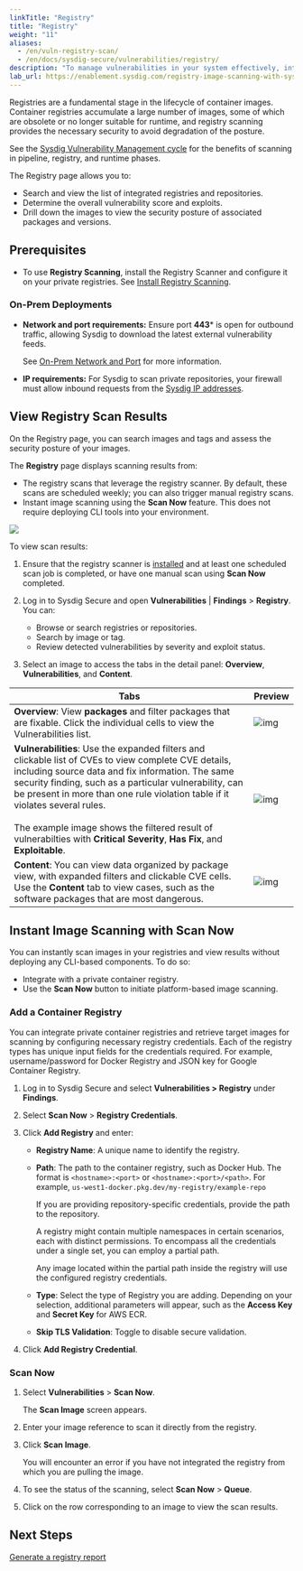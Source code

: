 ```yaml
---
linkTitle: "Registry"
title: "Registry"
weight: "11"
aliases:
  - /en/vuln-registry-scan/
  - /en/docs/sysdig-secure/vulnerabilities/registry/
description: "To manage vulnerabilities in your system effectively, integrate Sysdig Secure with your container registry. This integration adds a layer of defense between your pipeline and runtime environment. On the Sysdig Secure Registry page, you can scan repositories manually, add registries, and review scan results from both the registry scanner and the Scan Now instant image scanning to assess your image security posture."
lab_url: https://enablement.sysdig.com/registry-image-scanning-with-sysdig-secure
---
```


Registries are a fundamental stage in the lifecycle of container images. Container registries accumulate a large number of images, some of which are obsolete or no longer suitable for runtime, and registry scanning provides the necessary security to avoid degradation of the posture.  

See the [Sysdig Vulnerability Management cycle](/en/vuln-manage/) for the benefits of scanning in pipeline, registry, and runtime phases.

The Registry page allows you to: 

- Search and view the list of integrated registries and repositories.
- Determine the overall vulnerability score and exploits.
- Drill down the images to view the security posture of associated packages and versions.

## Prerequisites

- To use **Registry Scanning**, install the Registry Scanner and configure it on your private registries. See [Install Registry Scanning](/en/install-registry-scan/).

### On-Prem Deployments

- **Network and port requirements:** Ensure port **443*** is open for outbound traffic, allowing Sysdig to download the latest external vulnerability feeds. 

  See [On-Prem Network and Port](/en/docs/administration/on-premises-deployments/architecture-system-requirements/system-requirements/#system-requirements) for more information. 

- **IP requirements:** For Sysdig to scan private repositories, your firewall must allow inbound requests from the [Sysdig IP addresses](/en/docs/administration/saas-regions-and-ip-ranges/#outbound-ip-addresses). 

## View Registry Scan Results

On the Registry page, you can search images and tags and assess the security posture of your images.

The **Registry** page displays scanning results from:

- The registry scans that leverage the registry scanner. By default, these scans are scheduled weekly; you can also trigger manual registry scans. 
- Instant image scanning using the **Scan Now** feature. This does not require deploying CLI tools into your environment. 


![](/image/vuln-scannerv1.png)

To view scan results:

1. Ensure that the registry scanner is [installed](/en/install-registry-scan/) and at least one scheduled scan job is completed, or  have one manual scan using **Scan Now** completed.  
2. Log in to Sysdig Secure and open  **Vulnerabilities** | **Findings** > **Registry**. You can:

   * Browse or search registries or repositories.
   * Search by image or tag.
   * Review detected vulnerabilities by severity and exploit status.
3. Select an image to access the tabs in the detail panel: **Overview**, **Vulnerabilities**, and **Content**.


| Tabs               | Preview           |
| ----------- | ------------------- |
| **Overview**: View **packages** and filter packages that are fixable. Click the individual cells to view the Vulnerabilities list. | ![img](https://docs.sysdig.com/image/reg-detail.png)  |
| **Vulnerabilities**: Use the expanded filters and clickable list of CVEs to view complete CVE details, including source data and fix information. The same security finding, such as a particular vulnerability, can be present in more than one rule violation table if it violates several rules. <br/><br>The example image shows the filtered result of vulnerabilties with  **Critical Severity**, **Has Fix**, and **Exploitable**. | ![img](https://docs.sysdig.com/image/reg-vuln.png)    |
| **Content**: You can view data organized by package view, with expanded filters and clickable CVE cells.  <br/>Use the **Content** tab to view cases, such as the software packages that are most dangerous. | ![img](https://docs.sysdig.com/image/reg-content.png) |


## Instant Image Scanning with Scan Now

You can instantly scan images in your registries and view results without deploying any CLI-based components. To do so:

- Integrate with a private container registry.
- Use the **Scan Now** button to initiate platform-based image scanning.

### Add a Container Registry

You can integrate private container registries and retrieve target images for scanning by configuring necessary registry credentials. Each of the registry types has unique input fields for the credentials required. For example, username/password for Docker Registry and JSON key for Google Container Registry. 

1. Log in to Sysdig Secure and select **Vulnerabilities > Registry** under **Findings**.

2. Select **Scan Now** > **Registry Credentials**.

3. Click **Add Registry** and enter:
   * **Registry Name**: A unique name to identify the registry.
   * **Path**: The path to the container registry, such as Docker Hub. The format is `<hostname>:<port>` or `<hostname>:<port>/<path>`. For example, `us-west1-docker.pkg.dev/my-registry/example-repo`
   
     If you are providing repository-specific credentials, provide the path to the repository.

     A registry might contain multiple namespaces in certain scenarios, each with distinct permissions. To encompass all the credentials under a single set, you can employ a partial path.
   
     Any image located within the partial path inside the registry will use the configured registry credentials.
   
   * **Type**: Select the type of Registry you are adding. Depending on your selection, additional parameters will appear, such as the **Access Key** and **Secret Key** for AWS ECR.
   
   * **Skip TLS Validation**: Toggle to disable secure validation.
   
4. Click **Add Registry Credential**. 

### Scan Now

1. Select **Vulnerabilities** > **Scan Now**.

   The **Scan Image** screen appears.

2. Enter your image reference to scan it directly from the registry.

3. Click **Scan Image**.

   You will encounter an error if you have not integrated the registry from which you are pulling the image.

4. To see the status of the scanning, select **Scan Now** > **Queue**.

5. Click on the row corresponding to an image to view the scan results.


## Next Steps

[Generate a registry report](/en/reporting-secure/)